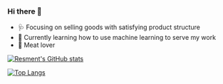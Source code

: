 ### Hi there 👋

<!--
**resment/resment** is a ✨ _special_ ✨ repository because its `README.md` (this file) appears on your GitHub profile.

Here are some ideas to get you started:

- 🔭 I’m currently working on ...
- 🌱 I’m currently learning ...
- 👯 I’m looking to collaborate on ...
- 🤔 I’m looking for help with ...
- 💬 Ask me about ...
- 📫 How to reach me: ...
- 😄 Pronouns: ...
- ⚡ Fun fact: ...
-->

- 🩺 Focusing on selling goods with satisfying product structure
- 📖 Currently learning how to use machine learning to serve my work
- 🍖 Meat lover

[![Resment's GitHub stats](https://github-readme-stats.vercel.app/api?username=resment&show_icons=true&theme=vue&hide=stars,prs,contribs)](https://github.com/anuraghazra/github-readme-stats)

[![Top Langs](https://github-readme-stats.vercel.app/api/top-langs/?username=resment&hide=html&layout=compact)](https://github.com/anuraghazra/github-readme-stats)

